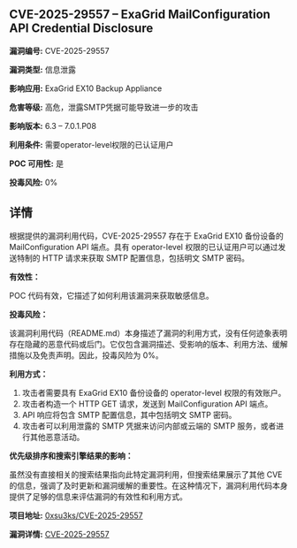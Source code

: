 ## CVE-2025-29557 – ExaGrid MailConfiguration API Credential Disclosure

**漏洞编号:** CVE-2025-29557

**漏洞类型:** 信息泄露

**影响应用:** ExaGrid EX10 Backup Appliance

**危害等级:** 高危，泄露SMTP凭据可能导致进一步的攻击

**影响版本:** 6.3 – 7.0.1.P08

**利用条件:** 需要operator-level权限的已认证用户

**POC 可用性:** 是

**投毒风险:** 0%

## 详情

根据提供的漏洞利用代码，CVE-2025-29557 存在于 ExaGrid EX10 备份设备的 MailConfiguration API 端点。具有 operator-level 权限的已认证用户可以通过发送特制的 HTTP 请求来获取 SMTP 配置信息，包括明文 SMTP 密码。

**有效性：**

POC 代码有效，它描述了如何利用该漏洞来获取敏感信息。

**投毒风险：**

该漏洞利用代码（README.md）本身描述了漏洞的利用方式，没有任何迹象表明存在隐藏的恶意代码或后门。它仅包含漏洞描述、受影响的版本、利用方法、缓解措施以及免责声明。因此，投毒风险为 0%。

**利用方式：**

1.  攻击者需要具有 ExaGrid EX10 备份设备的 operator-level 权限的有效账户。
2.  攻击者构造一个 HTTP GET 请求，发送到 MailConfiguration API 端点。
3.  API 响应将包含 SMTP 配置信息，其中包括明文 SMTP 密码。
4.  攻击者可以利用泄露的 SMTP 凭据来访问内部或云端的 SMTP 服务，或者进行其他恶意活动。

**优先级排序和搜索引擎结果的影响：**

虽然没有直接相关的搜索结果指向此特定漏洞利用，但搜索结果展示了其他 CVE 的信息，强调了及时更新和漏洞缓解的重要性。在这种情况下，漏洞利用代码本身提供了足够的信息来评估漏洞的有效性和利用方式。

**项目地址:** [0xsu3ks/CVE-2025-29557](https://github.com/0xsu3ks/CVE-2025-29557)

**漏洞详情:** [CVE-2025-29557](https://nvd.nist.gov/vuln/detail/CVE-2025-29557)